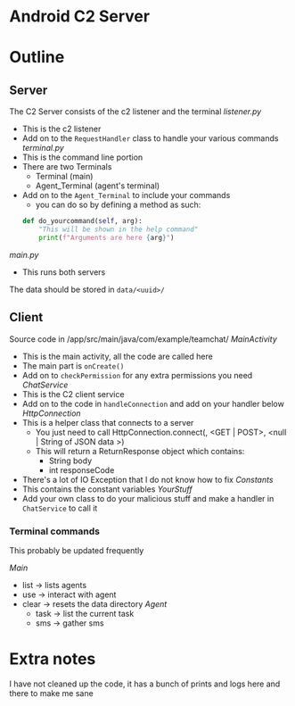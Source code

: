 # Android C2 Server

# Outline
## Server
The C2 Server consists of the c2 listener and the terminal 
*listener.py*
  - This is the c2 listener
  - Add on to the `RequestHandler` class to handle your various commands 
*terminal.py*
  - This is the command line portion
  - There are two Terminals
    - Terminal (main)
    - Agent_Terminal (agent's terminal)
  - Add on to the `Agent_Terminal` to include your commands
    - you can do so by defining a method as such:
    ```python
    def do_yourcommand(self, arg):
        "This will be shown in the help command"
        print(f"Arguments are here {arg}")
    ```
*main.py*
  - This runs both servers

The data should be stored in `data/<uuid>/`

## Client
Source code in /app/src/main/java/com/example/teamchat/
*MainActivity*
  - This is the main activity, all the code are called here
  - The main part is `onCreate()`
  - Add on to `checkPermission` for any extra permissions you need
*ChatService*
  - This is the C2 client service
  - Add on to the code in `handleConnection` and add on your handler below
*HttpConnection*
  - This is a helper class that connects to a server
    - You just need to call HttpConnection.connect(<Server>, <GET | POST>, <null | String of JSON data >)
    - This will return a ReturnResponse object which contains:
      - String body
      - int responseCode
  - There's a lot of IO Exception that I do not know how to fix
*Constants*
  - This contains the constant variables
*YourStuff*
  - Add your own class to do your malicious stuff and make a handler in `ChatService` to call it


### Terminal commands
This probably be updated frequently

*Main*
- list -> lists agents
- use <number> -> interact with agent
- clear -> resets the data directory 
*Agent*
  - task -> list the current task
  - sms -> gather sms

# Extra notes
I have not cleaned up the code, it has a bunch of prints and logs here and there to make me sane